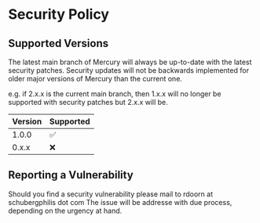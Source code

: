# Security Policy

## Supported Versions

The latest main branch of Mercury will always be up-to-date with the latest security patches.
Security updates will not be backwards implemented for older major versions of Mercury than the current one.

e.g. if 2.x.x is the current main branch, then 1.x.x will no longer be supported with security patches but 2.x.x will be.

| Version | Supported          |
| ------- | ------------------ |
| 1.0.0   | :white_check_mark: |
| 0.x.x   | :x:                |

## Reporting a Vulnerability

Should you find a security vulnerability please mail to rdoorn at schubergphilis dot com
The issue will be addresse with due process, depending on the urgency at hand.
